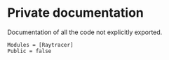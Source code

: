 # Private documentation

Documentation of all the code not explicitly exported.

```@autodocs
Modules = [Raytracer]
Public = false
```

